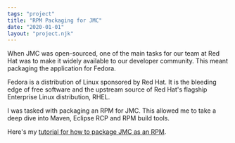 ```yaml
---
tags: "project"
title: "RPM Packaging for JMC"
date: "2020-01-01"
layout: "project.njk"
---
```



When JMC was open-sourced, one of the main tasks for our team at Red Hat was to make it widely available to our developer community.
This meant packaging the application for Fedora.

Fedora is a distribution of Linux sponsored by Red Hat.
It is the bleeding edge of free software and the upstream source of Red Hat's flagship Enterprise Linux distribution, RHEL.

I was tasked with packaging an RPM for JMC.
This allowed me to take a deep dive into Maven, Eclipse RCP and RPM build tools.

Here's my [tutorial for how to package JMC as an RPM](/assets/docs/projects/rpm-packaging.pdf).

